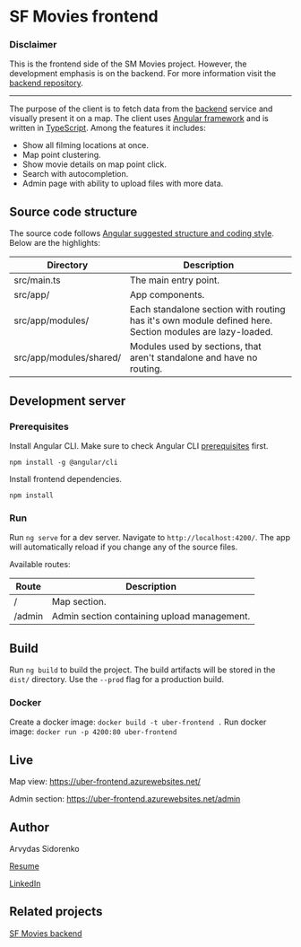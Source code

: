 # SF Movies frontend

### Disclaimer

This is the frontend side of the SM Movies project. However, the development emphasis is on the backend. For more information visit the [backend repository](https://github.com/uber-asido/backend).

---

The purpose of the client is to fetch data from the [backend](https://github.com/uber-asido/backend) service and visually present it on a map. The client uses [Angular framework](https://angular.io/) and is written in [TypeScript](https://www.typescriptlang.org/). Among the features it includes:
* Show all filming locations at once.
* Map point clustering.
* Show movie details on map point click.
* Search with autocompletion.
* Admin page with ability to upload files with more data.

## Source code structure

The source code follows [Angular suggested structure and coding style](https://angular.io/guide/styleguide). Below are the highlights:

Directory | Description
--- | ---
src/main.ts | The main entry point.
src/app/ | App components.
src/app/modules/ | Each standalone section with routing has it's own module defined here. Section modules are lazy-loaded.
src/app/modules/shared/ | Modules used by sections, that aren't standalone and have no routing.

## Development server

### Prerequisites

Install Angular CLI. Make sure to check Angular CLI [prerequisites](https://github.com/angular/angular-cli#prerequisites) first.
```
npm install -g @angular/cli
```

Install frontend dependencies.
```
npm install
```

### Run

Run `ng serve` for a dev server. Navigate to `http://localhost:4200/`. The app will automatically reload if you change any of the source files.

Available routes:

Route | Description
--- | ---
/ | Map section.
/admin | Admin section containing upload management.

## Build

Run `ng build` to build the project. The build artifacts will be stored in the `dist/` directory. Use the `--prod` flag for a production build.

### Docker

Create a docker image: `docker build -t uber-frontend .`
Run docker image: `docker run -p 4200:80 uber-frontend`

## Live

Map view:
https://uber-frontend.azurewebsites.net/

Admin section:
https://uber-frontend.azurewebsites.net/admin

## Author

Arvydas Sidorenko

[Resume](https://drive.google.com/open?id=1rp6DXQoXR7WZFy2ogMdRpWNTGJtF22EA)

[LinkedIn](www.linkedin.com/in/arvydassidorenko)

## Related projects

[SF Movies backend](https://github.com/uber-asido/backend)

